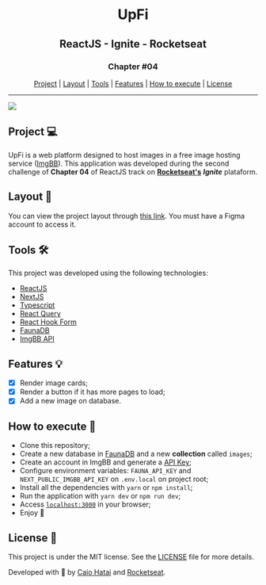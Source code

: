 <div align="center">
  <h1>UpFi</h1>
  <h2>ReactJS - Ignite - Rocketseat</h2>
  <h3>Chapter #04</h3>
  <div>
    <a href="https://github.com/caioharuo/upfi#project-">Project</a>  |  
    <a href="https://github.com/caioharuo/upfi#layout-">Layout</a>  |  
    <a href="https://github.com/caioharuo/upfi#tools-%EF%B8%8F">Tools</a>  |  
    <a href="https://github.com/caioharuo/upfi#features-">Features</a>  |  
    <a href="https://github.com/caioharuo/upfi#how-to-execute-">How to execute</a>  |  
    <a href="https://github.com/caioharuo/upfi#license-">License</a>  
  </div>
</div> 

<hr />


![](https://i.ibb.co/0ZvsY3V/upfi-roan-vercel-app.png)

## Project 💻

UpFi is a web platform designed to host images in a free image hosting service ([ImgBB](https://imgbb.com/)). 
This application was developed during the second challenge of **Chapter 04** of ReactJS track on **[Rocketseat's](https://www.linkedin.com/school/rocketseat/)** ***Ignite*** plataform.

## Layout 🔖
You can view the project layout through [this link](https://github.com/rocketseat-education/ignite-template-reactjs-upload-de-imagens). You must have a Figma account to access it.

## Tools 🛠️

This project was developed using the following technologies:

- [ReactJS](https://pt-br.reactjs.org/)
- [NextJS](https://nextjs.org/)
- [Typescript](https://www.typescriptlang.org/)
- [React Query](https://react-query.tanstack.com/)
- [React Hook Form](https://react-hook-form.com/)
- [FaunaDB](https://fauna.com/)
- [ImgBB API](https://api.imgbb.com/)

## Features 💡
- [x] Render image cards;
- [x] Render a button if it has more pages to load;
- [x] Add a new image on database.

## How to execute 🚀

- Clone this repository;
- Create a new database in [FaunaDB](https://fauna.com/) and a new **collection** called ``images``;
- Create an account in ImgBB and generate a [API Key](https://api.imgbb.com/);
- Configure environment variables: `FAUNA_API_KEY` and `NEXT_PUBLIC_IMGBB_API_KEY` on `.env.local` on project root;
- Install all the dependencies with `yarn` or `npm install`;
- Run the application with `yarn dev` or `npm run dev`;
- Access [`localhost:3000`](http://localhost:3000/) in your browser;
- Enjoy 🥳

## License 📄

This project is under the MIT license. See the [LICENSE](https://github.com/caioharuo/spacetraveling/blob/master/LICENSE) file for more details.

Developed with 💜 by [Caio Hatai](https://www.linkedin.com/in/caio-haruo/) and [Rocketseat](https://www.linkedin.com/school/rocketseat/).

